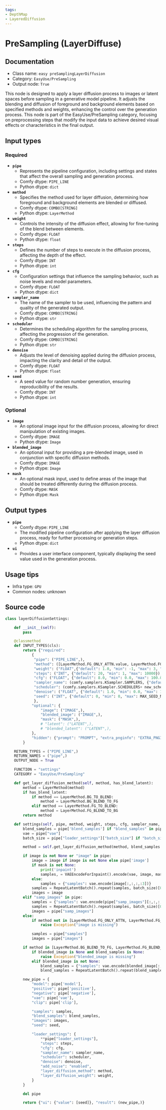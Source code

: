 ```yaml
---
tags:
- DepthMap
- LayeredDiffusion
---
```


# PreSampling (LayerDiffuse)
## Documentation
- Class name: `easy preSamplingLayerDiffusion`
- Category: `EasyUse/PreSampling`
- Output node: `True`

This node is designed to apply a layer diffusion process to images or latent spaces before sampling in a generative model pipeline. It adjusts the blending and diffusion of foreground and background elements based on specified methods and weights, enhancing the control over the generation process. This node is part of the EasyUse/PreSampling category, focusing on preprocessing steps that modify the input data to achieve desired visual effects or characteristics in the final output.
## Input types
### Required
- **`pipe`**
    - Represents the pipeline configuration, including settings and states that affect the overall sampling and generation process.
    - Comfy dtype: `PIPE_LINE`
    - Python dtype: `dict`
- **`method`**
    - Specifies the method used for layer diffusion, determining how foreground and background elements are blended or diffused.
    - Comfy dtype: `COMBO[STRING]`
    - Python dtype: `LayerMethod`
- **`weight`**
    - Controls the intensity of the diffusion effect, allowing for fine-tuning of the blend between elements.
    - Comfy dtype: `FLOAT`
    - Python dtype: `float`
- **`steps`**
    - Defines the number of steps to execute in the diffusion process, affecting the depth of the effect.
    - Comfy dtype: `INT`
    - Python dtype: `int`
- **`cfg`**
    - Configuration settings that influence the sampling behavior, such as noise levels and model parameters.
    - Comfy dtype: `FLOAT`
    - Python dtype: `dict`
- **`sampler_name`**
    - The name of the sampler to be used, influencing the pattern and quality of the generated output.
    - Comfy dtype: `COMBO[STRING]`
    - Python dtype: `str`
- **`scheduler`**
    - Determines the scheduling algorithm for the sampling process, affecting the progression of the generation.
    - Comfy dtype: `COMBO[STRING]`
    - Python dtype: `str`
- **`denoise`**
    - Adjusts the level of denoising applied during the diffusion process, impacting the clarity and detail of the output.
    - Comfy dtype: `FLOAT`
    - Python dtype: `float`
- **`seed`**
    - A seed value for random number generation, ensuring reproducibility of the results.
    - Comfy dtype: `INT`
    - Python dtype: `int`
### Optional
- **`image`**
    - An optional image input for the diffusion process, allowing for direct manipulation of existing images.
    - Comfy dtype: `IMAGE`
    - Python dtype: `Image`
- **`blended_image`**
    - An optional input for providing a pre-blended image, used in conjunction with specific diffusion methods.
    - Comfy dtype: `IMAGE`
    - Python dtype: `Image`
- **`mask`**
    - An optional mask input, used to define areas of the image that should be treated differently during the diffusion process.
    - Comfy dtype: `MASK`
    - Python dtype: `Mask`
## Output types
- **`pipe`**
    - Comfy dtype: `PIPE_LINE`
    - The modified pipeline configuration after applying the layer diffusion process, ready for further processing or generation steps.
    - Python dtype: `dict`
- **`ui`**
    - Provides a user interface component, typically displaying the seed value used in the generation process.
## Usage tips
- Infra type: `GPU`
- Common nodes: unknown


## Source code
```python
class layerDiffusionSettings:

    def __init__(self):
        pass

    @classmethod
    def INPUT_TYPES(cls):
        return {"required":
            {
             "pipe": ("PIPE_LINE",),
             "method": ([LayerMethod.FG_ONLY_ATTN.value, LayerMethod.FG_ONLY_CONV.value, LayerMethod.EVERYTHING.value, LayerMethod.FG_TO_BLEND.value, LayerMethod.BG_TO_BLEND.value],),
             "weight": ("FLOAT",{"default": 1.0, "min": -1, "max": 3, "step": 0.05},),
             "steps": ("INT", {"default": 20, "min": 1, "max": 10000}),
             "cfg": ("FLOAT", {"default": 8.0, "min": 0.0, "max": 100.0}),
             "sampler_name": (comfy.samplers.KSampler.SAMPLERS, {"default": "euler"}),
             "scheduler": (comfy.samplers.KSampler.SCHEDULERS+ new_schedulers, {"default": "normal"}),
             "denoise": ("FLOAT", {"default": 1.0, "min": 0.0, "max": 1.0, "step": 0.01}),
             "seed": ("INT", {"default": 0, "min": 0, "max": MAX_SEED_NUM}),
             },
            "optional": {
                "image": ("IMAGE",),
                "blended_image": ("IMAGE",),
                "mask": ("MASK",),
                # "latent": ("LATENT",),
                # "blended_latent": ("LATENT",),
            },
            "hidden": {"prompt": "PROMPT", "extra_pnginfo": "EXTRA_PNGINFO", "my_unique_id": "UNIQUE_ID"},
        }

    RETURN_TYPES = ("PIPE_LINE",)
    RETURN_NAMES = ("pipe",)
    OUTPUT_NODE = True

    FUNCTION = "settings"
    CATEGORY = "EasyUse/PreSampling"

    def get_layer_diffusion_method(self, method, has_blend_latent):
        method = LayerMethod(method)
        if has_blend_latent:
            if method == LayerMethod.BG_TO_BLEND:
                method = LayerMethod.BG_BLEND_TO_FG
            elif method == LayerMethod.FG_TO_BLEND:
                method = LayerMethod.FG_BLEND_TO_BG
        return method

    def settings(self, pipe, method, weight, steps, cfg, sampler_name, scheduler, denoise, seed, image=None, blended_image=None, mask=None, prompt=None, extra_pnginfo=None, my_unique_id=None):
        blend_samples = pipe['blend_samples'] if "blend_samples" in pipe else None
        vae = pipe["vae"]
        batch_size = pipe["loader_settings"]["batch_size"] if "batch_size" in pipe["loader_settings"] else 1

        method = self.get_layer_diffusion_method(method, blend_samples is not None or blended_image is not None)

        if image is not None or "image" in pipe:
            image = image if image is not None else pipe['image']
            if mask is not None:
                print('inpaint')
                samples, = VAEEncodeForInpaint().encode(vae, image, mask)
            else:
                samples = {"samples": vae.encode(image[:,:,:,:3])}
            samples = RepeatLatentBatch().repeat(samples, batch_size)[0]
            images = image
        elif "samp_images" in pipe:
            samples = {"samples": vae.encode(pipe["samp_images"][:,:,:,:3])}
            samples = RepeatLatentBatch().repeat(samples, batch_size)[0]
            images = pipe["samp_images"]
        else:
            if method not in [LayerMethod.FG_ONLY_ATTN, LayerMethod.FG_ONLY_CONV, LayerMethod.EVERYTHING]:
                raise Exception("image is missing")

            samples = pipe["samples"]
            images = pipe["images"]

        if method in [LayerMethod.BG_BLEND_TO_FG, LayerMethod.FG_BLEND_TO_BG]:
            if blended_image is None and blend_samples is None:
                raise Exception("blended_image is missing")
            elif blended_image is not None:
                blend_samples = {"samples": vae.encode(blended_image[:,:,:,:3])}
                blend_samples = RepeatLatentBatch().repeat(blend_samples, batch_size)[0]

        new_pipe = {
            "model": pipe['model'],
            "positive": pipe['positive'],
            "negative": pipe['negative'],
            "vae": pipe['vae'],
            "clip": pipe['clip'],

            "samples": samples,
            "blend_samples": blend_samples,
            "images": images,
            "seed": seed,

            "loader_settings": {
                **pipe["loader_settings"],
                "steps": steps,
                "cfg": cfg,
                "sampler_name": sampler_name,
                "scheduler": scheduler,
                "denoise": denoise,
                "add_noise": "enabled",
                "layer_diffusion_method": method,
                "layer_diffusion_weight": weight,
            }
        }

        del pipe

        return {"ui": {"value": [seed]}, "result": (new_pipe,)}

```
